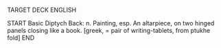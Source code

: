 TARGET DECK
ENGLISH

START
Basic
Diptych
Back: n. Painting, esp. An altarpiece, on two hinged panels closing like a book. [greek, = pair of writing-tablets, from ptukhe fold]
END
